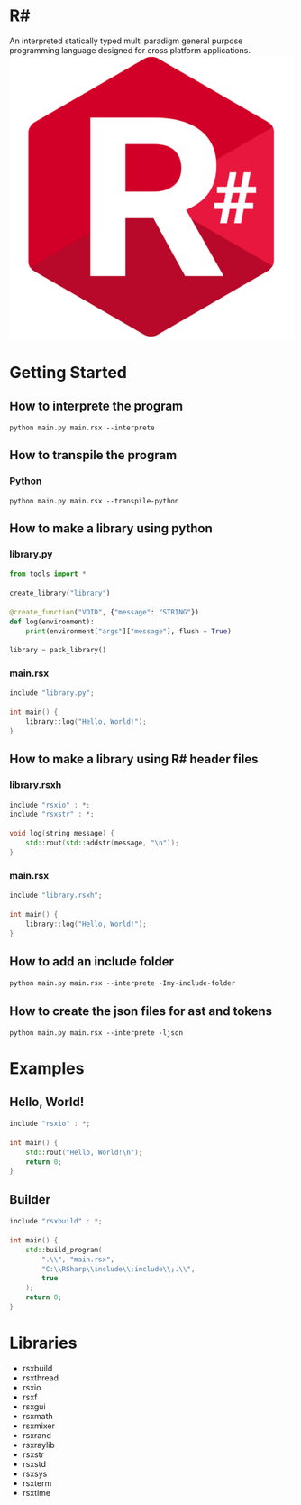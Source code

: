 # R#
An interpreted statically typed multi paradigm general purpose programming language designed for cross platform applications.
![rsharp logo](rsharp/icon.png)

# Getting Started
## How to interprete the program
```
python main.py main.rsx --interprete
```

## How to transpile the program
### Python
```
python main.py main.rsx --transpile-python
```

## How to make a library using python
### library.py
```python
from tools import *

create_library("library")

@create_function("VOID", {"message": "STRING"})
def log(environment):
    print(environment["args"]["message"], flush = True)

library = pack_library()
```

### main.rsx
```c++
include "library.py";

int main() {
    library::log("Hello, World!");
}
```

## How to make a library using R# header files
### library.rsxh
```c++
include "rsxio" : *;
include "rsxstr" : *;

void log(string message) {
    std::rout(std::addstr(message, "\n"));
}
```

### main.rsx
```c++
include "library.rsxh";

int main() {
    library::log("Hello, World!");
}
```

## How to add an include folder
```
python main.py main.rsx --interprete -Imy-include-folder
```

## How to create the json files for ast and tokens
```
python main.py main.rsx --interprete -ljson
```

# Examples
## Hello, World!
```c++
include "rsxio" : *;

int main() {
    std::rout("Hello, World!\n");
    return 0;
}
```

## Builder
```c++
include "rsxbuild" : *;

int main() {
    std::build_program(
        ".\\", "main.rsx",
        "C:\\RSharp\\include\\;include\\;.\\",
        true
    );
    return 0;
}
```

# Libraries
- rsxbuild
- rsxthread
- rsxio
- rsxf
- rsxgui
- rsxmath
- rsxmixer
- rsxrand
- rsxraylib
- rsxstr
- rsxstd
- rsxsys
- rsxterm
- rsxtime